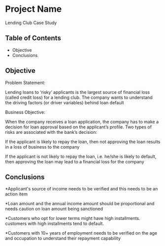 # Project Name
Lending Club Case Study

## Table of Contents
* Objective
* Conclusions

## Objective
Problem Statement:

Lending loans to ‘risky’ applicants is the largest source of financial loss (called credit loss) for a lending club. The company wants to understand the driving factors (or driver variables) behind loan default

Business Objective:

When the company receives a loan application, the company has to make a decision for loan approval based on the applicant’s profile. Two types of risks are associated with the bank’s decision:

If the applicant is likely to repay the loan, then not approving the loan results in a loss of business to the company

If the applicant is not likely to repay the loan, i.e. he/she is likely to default, then approving the loan may lead to a financial loss for the company

## Conclusions
*Applicant's source of income needs to be verified and this needs to be an action item

*Loan amount and the annual income amount should be proportional and needs caution on loan amount being sanctioned

*Customers who opt for lower terms might have high installments. customers with high installments tend to default.

*Customers with 10+ years of employment needs to be verified on the age and occupation to understand their repayment capability

